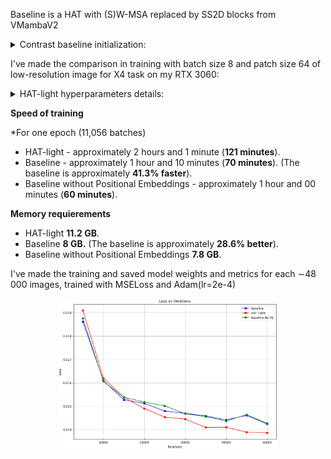 Baseline is a HAT with (S)W-MSA replaced by SS2D blocks from VMambaV2 

<details>
<summary>Contrast baseline initialization:</summary>
  
```
model = Contrast(
        img_range=1., resi_connection='1conv', window_size=16, overlap_ratio=0.5,
        depths=[6, 6, 6, 6], num_heads=[6, 6, 6, 6],
        patch_size=1, in_chans=3, num_out_ch=3, dims=60, upscale_dims=48,
        ssm_d_state=1, ssm_ratio=1.0, ssm_dt_rank="auto", ssm_act_layer="gelu",
        ssm_conv=3, ssm_conv_bias=False,
        ssm_init="v2", forward_type="v05_noz", 
        mlp_ratio=2.0, mlp_act_layer="gelu", gmlp=False,
        patch_norm=True, norm_layer=nn.LayerNorm,
        downsample_version="v3", patchembed_version="v2", 
        use_checkpoint=False, posembed=False, img_size=64, 
        upsampler='pixelshuffledirect', upscale=4, channel_first=False
    )
```
  
</details>

I've made the comparison in training with batch size 8 and patch size 64 of low-resolution image for X4 task on my RTX 3060:

<details>
<summary>HAT-light hyperparameters details:</summary>
  
```
Same depth, num_head, window_size, dims, upscaler and other details as my baseline Contrast
```
  
</details>

**Speed of training**

*For one epoch (11,056 batches)
- HAT-light - approximately 2 hours and 1 minute (**121 minutes**). 
- Baseline - approximately 1 hour and 10 minutes (**70 minutes**). (The baseline is approximately **41.3% faster**).
- Baseline without Positional Embeddings - approximately 1 hour and 00 minutes (**60 minutes**).

**Memory requierements**
- HAT-light **11.2 GB**. 
- Baseline **8 GB.** (The baseline is approximately **28.6% better**).
- Baseline without Positional Embeddings **7.8 GB**.

I've made the training and saved model weights and metrics for each ∼48 000 images, trained with MSELoss and Adam(lr=2e-4)

<p align="center">
  <img src="../images/triple_comparison.png" width="70%">
</p>
